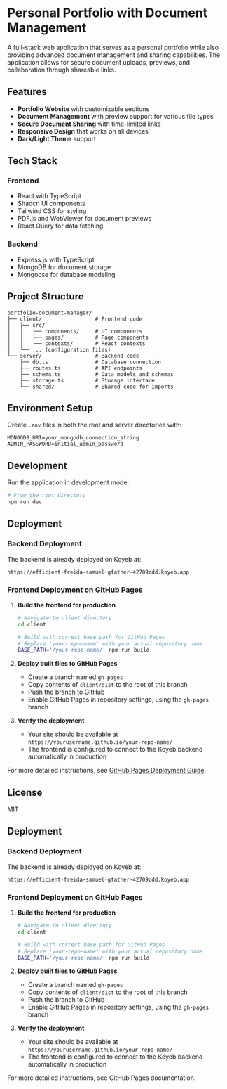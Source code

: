 # Personal Portfolio with Document Management

A full-stack web application that serves as a personal portfolio while also providing advanced document management and sharing capabilities. The application allows for secure document uploads, previews, and collaboration through shareable links.

## Features

- **Portfolio Website** with customizable sections
- **Document Management** with preview support for various file types
- **Secure Document Sharing** with time-limited links
- **Responsive Design** that works on all devices
- **Dark/Light Theme** support

## Tech Stack

### Frontend
- React with TypeScript
- Shadcn UI components
- Tailwind CSS for styling
- PDF.js and WebViewer for document previews
- React Query for data fetching

### Backend
- Express.js with TypeScript
- MongoDB for document storage
- Mongoose for database modeling

## Project Structure

```
portfolio-document-manager/
├── client/                 # Frontend code
│   ├── src/
│   │   ├── components/     # UI components
│   │   ├── pages/          # Page components
│   │   └── contexts/       # React contexts
│   └── ... (configuration files)
└── server/                 # Backend code
    ├── db.ts               # Database connection
    ├── routes.ts           # API endpoints
    ├── schema.ts           # Data models and schemas
    ├── storage.ts          # Storage interface
    └── shared/             # Shared code for imports
```

## Environment Setup

Create `.env` files in both the root and server directories with:
```
MONGODB_URI=your_mongodb_connection_string
ADMIN_PASSWORD=initial_admin_password
```

## Development

Run the application in development mode:
```bash
# From the root directory
npm run dev
```

## Deployment

### Backend Deployment
The backend is already deployed on Koyeb at:
```
https://efficient-freida-samuel-gfather-42709cdd.koyeb.app
```

### Frontend Deployment on GitHub Pages

1. **Build the frontend for production**
   ```bash
   # Navigate to client directory
   cd client
   
   # Build with correct base path for GitHub Pages
   # Replace 'your-repo-name' with your actual repository name
   BASE_PATH='/your-repo-name/' npm run build
   ```

2. **Deploy built files to GitHub Pages**
   - Create a branch named `gh-pages`
   - Copy contents of `client/dist` to the root of this branch
   - Push the branch to GitHub
   - Enable GitHub Pages in repository settings, using the `gh-pages` branch

3. **Verify the deployment**
   - Your site should be available at `https://yourusername.github.io/your-repo-name/`
   - The frontend is configured to connect to the Koyeb backend automatically in production

For more detailed instructions, see [GitHub Pages Deployment Guide](https://docs.github.com/en/pages/getting-started-with-github-pages).

## License

MIT

## Deployment

### Backend Deployment
The backend is already deployed on Koyeb at:
```
https://efficient-freida-samuel-gfather-42709cdd.koyeb.app
```

### Frontend Deployment on GitHub Pages

1. **Build the frontend for production**
   ```bash
   # Navigate to client directory
   cd client
   
   # Build with correct base path for GitHub Pages
   # Replace 'your-repo-name' with your actual repository name
   BASE_PATH='/your-repo-name/' npm run build
   ```

2. **Deploy built files to GitHub Pages**
   - Create a branch named `gh-pages`
   - Copy contents of `client/dist` to the root of this branch
   - Push the branch to GitHub
   - Enable GitHub Pages in repository settings, using the `gh-pages` branch

3. **Verify the deployment**
   - Your site should be available at `https://yourusername.github.io/your-repo-name/`
   - The frontend is configured to connect to the Koyeb backend automatically in production

For more detailed instructions, see GitHub Pages documentation.
